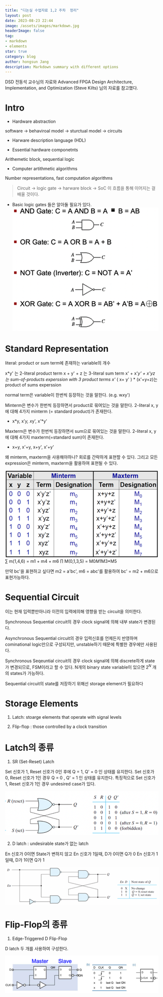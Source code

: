 ```yaml
---
title: "디논실 수업자료 1,2 주차  정리"
layout: post
date: 2023-08-23 22:44
image: /assets/images/markdown.jpg
headerImage: false
tag:
- markdown
- elements
star: true
category: blog
author: hongsun Jang
description: Markdown summary with different options
---
```


DSD 전동석 교수님의 자료와 
Advanced FPGA Design Architecture, Implementation, and Optimization (Steve Kilts) 님의 자료를 참고했다.

# Intro

- Hardware abstraction

software -> behaviroal model -> sturctual model -> circuits

- Harware description language (HDL)

- Essential hardware componetnts

Arithemetic block, sequential logic

- Computer artithmetic algorithms

Number representations, fast computation algorithms

> Circuit -> logic gate -> harware block -> SoC
> 이 흐름을 통해 이어지는 걸 배울 것이다.             

- Basic logic gates 들은 알아둘 필요가 있다. 
![baisc](../assets/images/2023_08_23/basic_gates.png)


# Standard Representation

literal: product or sum term에 존재하는 variable의 개수

x*y' 는 2-literal product term
x + y' + z 는 3-literal sum term
x' + x'*y' + x'*y*z 는 sum-of-products experssion with 3 product terms
x'* ( x+ y' ) * (x'+y+z)는 product of sums experssion

normal term은 variable이 한번씩 등장하는 것을 말한다.
(e.g. w*x*y')

Minterm은 변수가 한번씩 등장하면서 product로 묶여있는 것을 말한다.
2-literal x, y 에 대해 4가지 minterm (= standard product)가 존재한다.
- x*y, x'*y, x*y', x'*y'

Maxterm은 변수가 한번씩 등장하면서 sum으로 묶여있는 것을 말한다.
2-literal x, y에 대해 4가지 maxterm(=standard sum)이 존재한다. 
- x+y, x'+y, x+y', x'+y'

왜 minterm, maxterm을 사용해야하나? 회로를 간략하게 표현할 수 있다. 
그리고 모든 expression은 minterm, maxterm을 활용하여 표현될 수 있다. 

![term](../assets/images/2023_08_23/term.png)
$\sum$ m(1,4,6) = m1 + m4 + m6
$\prod$ M(0,1,3,5) = M0*M1*M3*M5

만약 bc'을 표현하고 싶다면 m2 = a'bc', m6 = abc'를 활용하여 bc' = m2 + m6으로 표현가능하다.

# Sequential Circuit

이는 현재 입력뿐만아니라 이전의 입력에의해 영향을 받는 circuit을 의미한다.

Synchronous Sequential circuit의 경우 clock signal에 의해 내부 state가 변경된다. 



Asynchronous Sequential circuit의 경우 입력신호를 언제든지 반영하며 cominational logic만으로 구성되지만, unstable하기 때문에 특별한 경우에만 사용된다.

Synchronous Seqeuntial circuit의 경우 clock signal에 의해 discrete하게 state가 변경되므로,
FSM이라고 할 수 있다. N개의 binary state variable이 있으면 $2^N$ 개의 states가 가능하다.

Sequential circuit의 state를 저장하기 위해선 storage element가 필요하다

# Storage Elements

1. Latch: stoarge elements that operate with signal levels

2. Flip-flop : those controlled by a clock transition

# Latch의 종류

1. SR (Set-Reset) Latch

Set 신호가 1, Reset 신호가 0인 후에 Q = 1, Q' = 0 인 상태를 유지한다. 
Set 신호가 0, Reset 신호가 1인 경우 Q = 0 , Q' = 1 인 상태를 유지한다.
특징적으로 Set 신호가 1, Reset 신호가 1인 경우 undesired case가 있다.

![SR_latch](../assets/images/2023_08_23/sr_latch.png)


2. D latch : undesirable state가 없는 latch

En 신호가 0이면 State가 변하지 않고
En 신호가 1일때, D가 0이면 Q가 0
En 신호가 1일때, D가 1이면 Q가 1

![d_latch](../assets/images/2023_08_23/d_latch.png)

# Flip-Flop의 종류

1. Edge-Triggered D Flip-Flop

D latch 두 개를 사용하여 구성한다.

![d_flip_flop](../assets/images/2023_08_23/d_flip_flop.png)